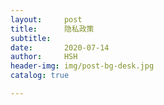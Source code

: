 ```yaml
---
layout:     post
title:      隐私政策
subtitle:   
date:       2020-07-14
author:     HSH
header-img: img/post-bg-desk.jpg
catalog: true

---
```


